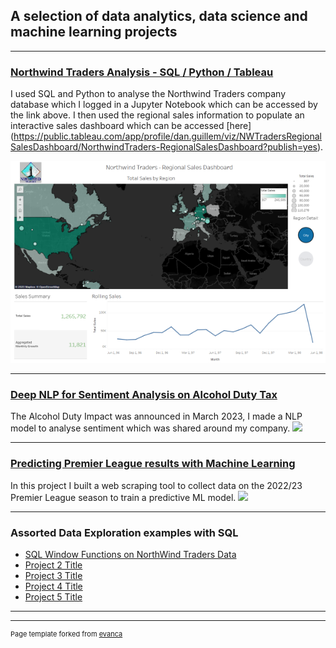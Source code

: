 ## A selection of data analytics, data science and machine learning projects

---

### [Northwind Traders Analysis - SQL / Python / Tableau](/pdf/sample_presentation.pdf)
I used SQL and Python to analyse the Northwind Traders company database which I logged in a Jupyter Notebook which can be accessed by the link above. I then used the regional sales information to populate an interactive sales dashboard which can be accessed [here]
(https://public.tableau.com/app/profile/dan.guillem/viz/NWTradersRegionalSalesDashboard/NorthwindTraders-RegionalSalesDashboard?publish=yes). 

<img src="images/dashboard_screen_smaller.png?raw=true"/>

---
### [Deep NLP for Sentiment Analysis on Alcohol Duty Tax](/pdf/sample_presentation.pdf)
The Alcohol Duty Impact was announced in March 2023, I made a NLP model to analyse sentiment which was shared around my company.
<img src="images/dummy_thumbnail.jpg?raw=true"/>

---

### [Predicting Premier League results with Machine Learning](http://example.com/)
In this project I built a web scraping tool to collect data on the 2022/23 Premier League season to train a predictive ML model.
<img src="images/dummy_thumbnail.jpg?raw=true"/>

---

### Assorted Data Exploration examples with SQL

- [SQL Window Functions on NorthWind Traders Data](http://example.com/)
- [Project 2 Title](http://example.com/)
- [Project 3 Title](http://example.com/)
- [Project 4 Title](http://example.com/)
- [Project 5 Title](http://example.com/)

---




---
<p style="font-size:11px">Page template forked from <a href="https://github.com/evanca/quick-portfolio">evanca</a></p>
<!-- Remove above link if you don't want to attibute -->
